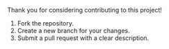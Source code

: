 Thank you for considering contributing to this project!

1. Fork the repository.
2. Create a new branch for your changes.
3. Submit a pull request with a clear description.
